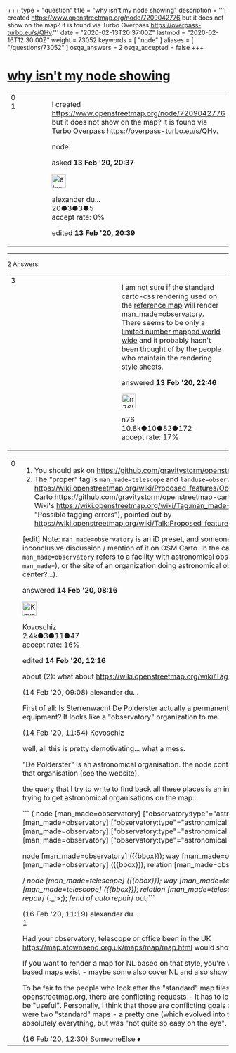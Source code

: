 +++
type = "question"
title = "why isn&#x27;t my node showing"
description = '''I created https://www.openstreetmap.org/node/7209042776 but it does not show on the map? it is found via Turbo Overpass https://overpass-turbo.eu/s/QHv.'''
date = "2020-02-13T20:37:00Z"
lastmod = "2020-02-16T12:30:00Z"
weight = 73052
keywords = [ "node" ]
aliases = [ "/questions/73052" ]
osqa_answers = 2
osqa_accepted = false
+++

<div class="headNormal">

# [why isn't my node showing](/questions/73052/why-isnt-my-node-showing)

</div>

<div id="main-body">

<div id="askform">

<table id="question-table" style="width:100%;">
<colgroup>
<col style="width: 50%" />
<col style="width: 50%" />
</colgroup>
<tbody>
<tr>
<td style="width: 30px; vertical-align: top"><div class="vote-buttons">
<span id="post-73052-upvote" class="ajax-command post-vote up" rel="nofollow" title="I like this post (click again to cancel)"> </span>
<div id="post-73052-score" class="post-score" title="current number of votes">
0
</div>
<span id="post-73052-downvote" class="ajax-command post-vote down" rel="nofollow" title="I dont like this post (click again to cancel)"> </span> <span id="favorite-mark" class="ajax-command favorite-mark" rel="nofollow" title="mark/unmark this question as favorite (click again to cancel)"> </span>
<div id="favorite-count" class="favorite-count">
1
</div>
</div></td>
<td><div id="item-right">
<div class="question-body">
<p>I created <a href="https://www.openstreetmap.org/node/7209042776">https://www.openstreetmap.org/node/7209042776</a> but it does not show on the map? it is found via Turbo Overpass <a href="https://overpass-turbo.eu/s/QHv.">https://overpass-turbo.eu/s/QHv.</a></p>
</div>
<div id="question-tags" class="tags-container tags">
<span class="post-tag tag-link-node" rel="tag" title="see questions tagged &#39;node&#39;">node</span>
</div>
<div id="question-controls" class="post-controls">
&#10;</div>
<div class="post-update-info-container">
<div class="post-update-info post-update-info-user">
<p>asked <strong>13 Feb '20, 20:37</strong></p>
<img src="https://secure.gravatar.com/avatar/65b0b75df78357759b46b53c77742902?s=32&amp;d=identicon&amp;r=g" class="gravatar" width="32" height="32" alt="alexander%20duytschaever&#39;s gravatar image" />
<p><span>alexander du...</span><br />
<span class="score" title="20 reputation points">20</span><span title="3 badges"><span class="badge1">●</span><span class="badgecount">3</span></span><span title="3 badges"><span class="silver">●</span><span class="badgecount">3</span></span><span title="5 badges"><span class="bronze">●</span><span class="badgecount">5</span></span><br />
<span class="accept_rate" title="Rate of the user&#39;s accepted answers">accept rate:</span> <span title="alexander duytschaever has no accepted answers">0%</span></p>
</div>
<div class="post-update-info post-update-info-edited">
<p><span> edited <strong>13 Feb '20, 20:39</strong> </span></p>
</div>
</div>
<div id="comments-container-73052" class="comments-container">
&#10;</div>
<div id="comment-tools-73052" class="comment-tools">
&#10;</div>
<div class="clear">
&#10;</div>
<div id="comment-73052-form-container" class="comment-form-container">
&#10;</div>
<div class="clear">
&#10;</div>
</div></td>
</tr>
</tbody>
</table>

------------------------------------------------------------------------

<div class="tabBar">

<span id="sort-top"></span>

<div class="headQuestions">

2 Answers:

</div>

</div>

<span id="73054"></span>

<div id="answer-container-73054" class="answer">

<table style="width:100%;">
<colgroup>
<col style="width: 50%" />
<col style="width: 50%" />
</colgroup>
<tbody>
<tr>
<td style="width: 30px; vertical-align: top"><div class="vote-buttons">
<span id="post-73054-upvote" class="ajax-command post-vote up" rel="nofollow" title="I like this post (click again to cancel)"> </span>
<div id="post-73054-score" class="post-score" title="current number of votes">
3
</div>
<span id="post-73054-downvote" class="ajax-command post-vote down" rel="nofollow" title="I dont like this post (click again to cancel)"> </span>
</div></td>
<td><div class="item-right">
<div class="answer-body">
<p>I am not sure if the standard carto-css rendering used on the <a href="https://www.openstreetmap.org/">reference map</a> will render man_made=observatory. There seems to be only a <a href="https://taginfo.openstreetmap.org/tags/man_made=observatory">limited number mapped world wide</a> and it probably hasn't been thought of by the people who maintain the rendering style sheets.</p>
</div>
<div class="answer-controls post-controls">
&#10;</div>
<div class="post-update-info-container">
<div class="post-update-info post-update-info-user">
<p>answered <strong>13 Feb '20, 22:46</strong></p>
<img src="https://secure.gravatar.com/avatar/f60af53a4eba0c21f25c22674fb4a8cc?s=32&amp;d=identicon&amp;r=g" class="gravatar" width="32" height="32" alt="n76&#39;s gravatar image" />
<p><span>n76</span><br />
<span class="score" title="10839 reputation points"><span>10.8k</span></span><span title="10 badges"><span class="badge1">●</span><span class="badgecount">10</span></span><span title="82 badges"><span class="silver">●</span><span class="badgecount">82</span></span><span title="172 badges"><span class="bronze">●</span><span class="badgecount">172</span></span><br />
<span class="accept_rate" title="Rate of the user&#39;s accepted answers">accept rate:</span> <span title="n76 has 48 accepted answers">17%</span></p>
</div>
</div>
<div id="comments-container-73054" class="comments-container">
&#10;</div>
<div id="comment-tools-73054" class="comment-tools">
&#10;</div>
<div class="clear">
&#10;</div>
<div id="comment-73054-form-container" class="comment-form-container">
&#10;</div>
<div class="clear">
&#10;</div>
</div></td>
</tr>
</tbody>
</table>

</div>

<span id="73073"></span>

<div id="answer-container-73073" class="answer">

<table style="width:100%;">
<colgroup>
<col style="width: 50%" />
<col style="width: 50%" />
</colgroup>
<tbody>
<tr>
<td style="width: 30px; vertical-align: top"><div class="vote-buttons">
<span id="post-73073-upvote" class="ajax-command post-vote up" rel="nofollow" title="I like this post (click again to cancel)"> </span>
<div id="post-73073-score" class="post-score" title="current number of votes">
0
</div>
<span id="post-73073-downvote" class="ajax-command post-vote down" rel="nofollow" title="I dont like this post (click again to cancel)"> </span>
</div></td>
<td><div class="item-right">
<div class="answer-body">
<ol>
<li>You should ask on <a href="https://github.com/gravitystorm/openstreetmap-carto/issues">https://github.com/gravitystorm/openstreetmap-carto/issues</a> if anything</li>
<li>The "proper" tag is <code>man_made=telescope</code> and <code>landuse=observatory</code>, according to the proposal <a href="https://wiki.openstreetmap.org/wiki/Proposed_features/Observatory,">https://wiki.openstreetmap.org/wiki/Proposed_features/Observatory,</a> which is rendered by OSM Carto <a href="https://github.com/gravitystorm/openstreetmap-carto/pull/3492.">https://github.com/gravitystorm/openstreetmap-carto/pull/3492.</a> There's issue with OSM Wiki's <a href="https://wiki.openstreetmap.org/wiki/Tag:man_made=observatory">https://wiki.openstreetmap.org/wiki/Tag:man_made=observatory</a> page (especially as "Possible tagging errors"), pointed out by <a href="https://wiki.openstreetmap.org/wiki/Talk:Proposed_features/Observatory#man_made.3Dobservatory.">https://wiki.openstreetmap.org/wiki/Talk:Proposed_features/Observatory#man_made.3Dobservatory.</a></li>
</ol>
<p>[edit] Note: <code>man_made=observatory</code> is an iD preset, and someone made a JOSM preset for it. There are inconclusive discussion / mention of it on OSM Carto. In the case here, it is unclear whether <code>man_made=observatory</code> refers to a facility with astronomical observing equipment (supposed intention of <code>man_made=</code>), or the site of an organization doing astronomical observations (office? club? Social center?...).</p>
</div>
<div class="answer-controls post-controls">
&#10;</div>
<div class="post-update-info-container">
<div class="post-update-info post-update-info-user">
<p>answered <strong>14 Feb '20, 08:16</strong></p>
<img src="https://secure.gravatar.com/avatar/76ffbb56c811e8a8ccdd4c28f122399f?s=32&amp;d=identicon&amp;r=g" class="gravatar" width="32" height="32" alt="Kovoschiz&#39;s gravatar image" />
<p><span>Kovoschiz</span><br />
<span class="score" title="2434 reputation points"><span>2.4k</span></span><span title="3 badges"><span class="badge1">●</span><span class="badgecount">3</span></span><span title="11 badges"><span class="silver">●</span><span class="badgecount">11</span></span><span title="47 badges"><span class="bronze">●</span><span class="badgecount">47</span></span><br />
<span class="accept_rate" title="Rate of the user&#39;s accepted answers">accept rate:</span> <span title="Kovoschiz has 22 accepted answers">16%</span></p>
</div>
<div class="post-update-info post-update-info-edited">
<p><span> edited <strong>14 Feb '20, 12:16</strong> </span></p>
</div>
</div>
<div id="comments-container-73073" class="comments-container">
<span id="73075"></span>
<div id="comment-73075" class="comment">
<div id="post-73075-score" class="comment-score">
&#10;</div>
<div class="comment-text">
<p>about (2): what about <a href="https://wiki.openstreetmap.org/wiki/Tag:man_made=observatory">https://wiki.openstreetmap.org/wiki/Tag:man_made=observatory</a> then?</p>
</div>
<div id="comment-73075-info" class="comment-info">
<span class="comment-age">(14 Feb '20, 09:08)</span> <span class="comment-user userinfo">alexander du...</span>
</div>
</div>
<span id="73080"></span>
<div id="comment-73080" class="comment">
<div id="post-73080-score" class="comment-score">
&#10;</div>
<div class="comment-text">
<p>First of all: Is Sterrenwacht De Polderster actually a permanent "observatory" facility with fixed equipment? It looks like a "observatory" organization to me.</p>
</div>
<div id="comment-73080-info" class="comment-info">
<span class="comment-age">(14 Feb '20, 11:54)</span> <span class="comment-user userinfo">Kovoschiz</span>
</div>
</div>
<span id="73101"></span>
<div id="comment-73101" class="comment">
<div id="post-73101-score" class="comment-score">
&#10;</div>
<div class="comment-text">
<p>well, all this is pretty demotivating... what a mess.</p>
<p>"De Polderster" is an astronomical organisation. the node contains observing equipment and is used by that organisation (see the website).</p>
<p>the query that I try to write to find back all these places is an indication of the problems that exist in trying to get astronomical organisations on the map...</p>
<p>``` ( node [man_made=observatory] ["observatory:type"="astronomical"] ({{bbox}}); way [man_made=observatory] ["observatory:type"="astronomical"] ({{bbox}}); area [man_made=observatory] ["observatory:type"="astronomical"] ({{bbox}}); relation [man_made=observatory] ["observatory:type"="astronomical"] ({{bbox}});</p>
<p>node [man_made=observatory] ({{bbox}}); way [man_made=observatory] ({{bbox}}); area [man_made=observatory] ({{bbox}}); relation [man_made=observatory] ({{bbox}});</p>
<p>/ <em>node [man_made=telescope] ({{bbox}}); way [man_made=telescope] ({{bbox}}); area [man_made=telescope] ({{bbox}}); relation [man_made=telescope] ({{bbox}});</em> / ); /<em>added by auto repair</em>/ (._;&gt;;); /<em>end of auto repair</em>/ out;```</p>
</div>
<div id="comment-73101-info" class="comment-info">
<span class="comment-age">(16 Feb '20, 11:19)</span> <span class="comment-user userinfo">alexander du...</span>
</div>
</div>
<span id="73103"></span>
<div id="comment-73103" class="comment">
<div id="post-73103-score" class="comment-score">
1
</div>
<div class="comment-text">
<p>Had your observatory, telescope or office been in the UK <a href="https://map.atownsend.org.uk/maps/map/map.html">https://map.atownsend.org.uk/maps/map/map.html</a> would show it.</p>
<p>If you want to render a map for NL based on that style, you're welcome to do so. Many other OSM-based maps exist - maybe some also cover NL and also show what you want?</p>
<p>To be fair to the people who look after the "standard" map tiles that you see by default at openstreetmap.org, there are conflicting requests - it has to look nice, be useful as a reference and also be "useful". Personally, I think that those are conflicting goals and impossible to achieve. Years ago there were two "standard" maps - a pretty one (which evolved into today's OSM Carto) and one that showed absolutely everything, but was "not quite so easy on the eye".</p>
</div>
<div id="comment-73103-info" class="comment-info">
<span class="comment-age">(16 Feb '20, 12:30)</span> <span class="comment-user userinfo">SomeoneElse ♦</span>
</div>
</div>
</div>
<div id="comment-tools-73073" class="comment-tools">
&#10;</div>
<div class="clear">
&#10;</div>
<div id="comment-73073-form-container" class="comment-form-container">
&#10;</div>
<div class="clear">
&#10;</div>
</div></td>
</tr>
</tbody>
</table>

</div>

<div class="paginator-container-left">

</div>

</div>

</div>

